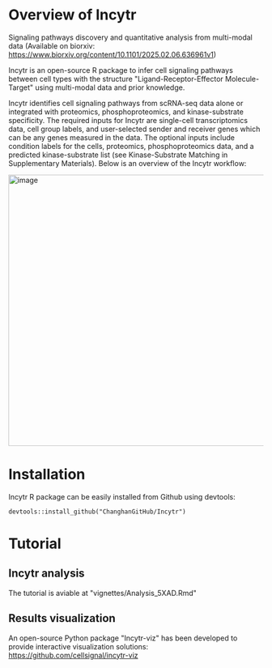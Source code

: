 # Overview of Incytr
Signaling pathways discovery and quantitative analysis from multi-modal data
(Available on biorxiv: https://www.biorxiv.org/content/10.1101/2025.02.06.636961v1)

Incytr is an open-source R package to infer cell signaling pathways between cell types with the structure "Ligand-Receptor-Effector Molecule-Target" using multi-modal data and prior knowledge. 

Incytr identifies cell signaling pathways from scRNA-seq data alone or integrated with proteomics, phosphoproteomics, and kinase-substrate specificity. The required inputs for Incytr are single-cell transcriptomics data, cell group labels, and user-selected sender and receiver genes which can be any genes measured in the data. The optional inputs include condition labels for the cells, proteomics, phosphoproteomics data, and a predicted kinase-substrate list (see Kinase-Substrate Matching in Supplementary Materials). Below is an overview of the Incytr workflow:

<img width="536" alt="image" src="https://github.com/user-attachments/assets/2c20a90c-7c73-4ef4-b4ea-346ce70910b9" />


# Installation

Incytr R package can be easily installed from Github using devtools:  

```
devtools::install_github("ChanghanGitHub/Incytr")
```


# Tutorial

## Incytr analysis

The tutorial is aviable at "vignettes/Analysis_5XAD.Rmd"

## Results visualization

An open-source Python package "Incytr-viz" has been developed to provide interactive visualization solutions: https://github.com/cellsignal/incytr-viz

